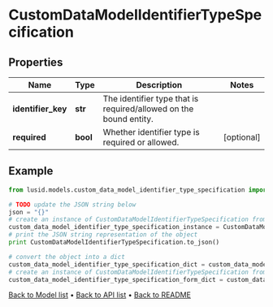 # CustomDataModelIdentifierTypeSpecification


## Properties
Name | Type | Description | Notes
------------ | ------------- | ------------- | -------------
**identifier_key** | **str** | The identifier type that is required/allowed on the bound entity. | 
**required** | **bool** | Whether identifier type is required or allowed. | [optional] 

## Example

```python
from lusid.models.custom_data_model_identifier_type_specification import CustomDataModelIdentifierTypeSpecification

# TODO update the JSON string below
json = "{}"
# create an instance of CustomDataModelIdentifierTypeSpecification from a JSON string
custom_data_model_identifier_type_specification_instance = CustomDataModelIdentifierTypeSpecification.from_json(json)
# print the JSON string representation of the object
print CustomDataModelIdentifierTypeSpecification.to_json()

# convert the object into a dict
custom_data_model_identifier_type_specification_dict = custom_data_model_identifier_type_specification_instance.to_dict()
# create an instance of CustomDataModelIdentifierTypeSpecification from a dict
custom_data_model_identifier_type_specification_form_dict = custom_data_model_identifier_type_specification.from_dict(custom_data_model_identifier_type_specification_dict)
```
[Back to Model list](../README.md#documentation-for-models) &#8226; [Back to API list](../README.md#documentation-for-api-endpoints) &#8226; [Back to README](../README.md)


